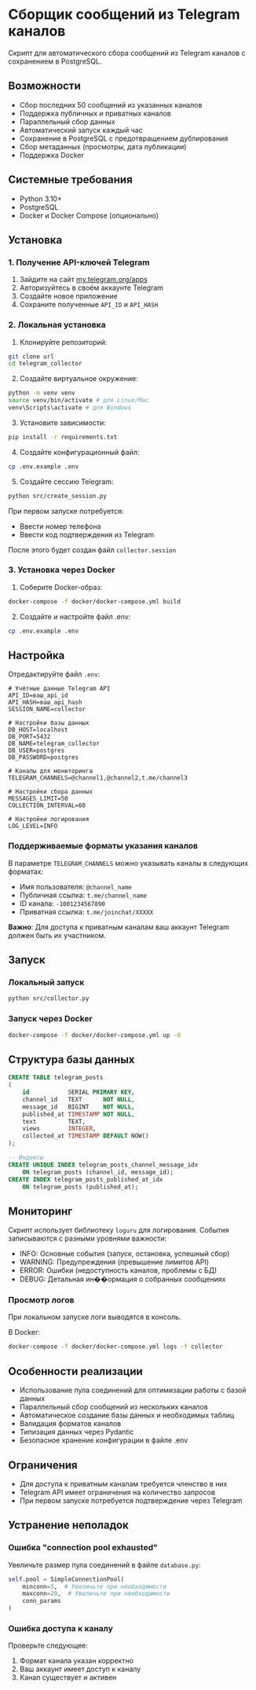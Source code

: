 # Сборщик сообщений из Telegram каналов

Скрипт для автоматического сбора сообщений из Telegram каналов с сохранением в
PostgreSQL.

## Возможности

- Сбор последних 50 сообщений из указанных каналов
- Поддержка публичных и приватных каналов
- Параллельный сбор данных
- Автоматический запуск каждый час
- Сохранение в PostgreSQL с предотвращением дублирования
- Сбор метаданных (просмотры, дата публикации)
- Поддержка Docker

## Системные требования

- Python 3.10+
- PostgreSQL
- Docker и Docker Compose (опционально)

## Установка

### 1. Получение API-ключей Telegram

1. Зайдите на сайт [my.telegram.org/apps](https://my.telegram.org/apps)
2. Авторизуйтесь в своём аккаунте Telegram
3. Создайте новое приложение
4. Сохраните полученные `API_ID` и `API_HASH`

### 2. Локальная установка

1. Клонируйте репозиторий:

```bash
git clone url
cd telegram_collector
```

2. Создайте виртуальное окружение:

```bash
python -m venv venv
source venv/bin/activate # для Linux/Mac
venv\Scripts\activate # для Windows
```

3. Установите зависимости:

```bash
pip install -r requirements.txt
```

4. Создайте конфигурационный файл:

```bash
cp .env.example .env
```

5. Создайте сессию Telegram:

```bash
python src/create_session.py
```

При первом запуске потребуется:
- Ввести номер телефона
- Ввести код подтверждения из Telegram

После этого будет создан файл `collector.session`

### 3. Установка через Docker

1. Соберите Docker-образ:

```bash
docker-compose -f docker/docker-compose.yml build
```

2. Создайте и настройте файл .env:

```bash
cp .env.example .env
```

## Настройка

Отредактируйте файл `.env`:

```env
# Учётные данные Telegram API
API_ID=ваш_api_id
API_HASH=ваш_api_hash
SESSION_NAME=collector

# Настройки базы данных
DB_HOST=localhost
DB_PORT=5432
DB_NAME=telegram_collector
DB_USER=postgres
DB_PASSWORD=postgres

# Каналы для мониторинга
TELEGRAM_CHANNELS=@channel1,@channel2,t.me/channel3

# Настройки сбора данных
MESSAGES_LIMIT=50
COLLECTION_INTERVAL=60

# Настройки логирования
LOG_LEVEL=INFO
```

### Поддерживаемые форматы указания каналов

В параметре `TELEGRAM_CHANNELS` можно указывать каналы в следующих форматах:

- Имя пользователя: `@channel_name`
- Публичная ссылка: `t.me/channel_name`
- ID канала: `-1001234567890`
- Приватная ссылка: `t.me/joinchat/XXXXX`

**Важно**: Для доступа к приватным каналам ваш аккаунт Telegram должен быть их
участником.

## Запуск

### Локальный запуск

```bash
python src/collector.py
```

### Запуск через Docker

```bash
docker-compose -f docker/docker-compose.yml up -d
```

## Структура базы данных

```sql
CREATE TABLE telegram_posts
(
    id           SERIAL PRIMARY KEY,
    channel_id   TEXT      NOT NULL,
    message_id   BIGINT    NOT NULL,
    published_at TIMESTAMP NOT NULL,
    text         TEXT,
    views        INTEGER,
    collected_at TIMESTAMP DEFAULT NOW()
);

-- Индексы
CREATE UNIQUE INDEX telegram_posts_channel_message_idx
    ON telegram_posts (channel_id, message_id);
CREATE INDEX telegram_posts_published_at_idx
    ON telegram_posts (published_at);
```

## Мониторинг

Скрипт использует библиотеку `loguru` для логирования. События записываются с
разными уровнями важности:

- INFO: Основные события (запуск, остановка, успешный сбор)
- WARNING: Предупреждения (превышение лимитов API)
- ERROR: Ошибки (недоступность каналов, проблемы с БД)
- DEBUG: Детальная ин��ормация о собранных сообщениях

### Просмотр логов

При локальном запуске логи выводятся в консоль.

В Docker:

```bash
docker-compose -f docker/docker-compose.yml logs -f collector
```

## Особенности реализации

- Использование пула соединений для оптимизации работы с базой данных
- Параллельный сбор сообщений из нескольких каналов
- Автоматическое создание базы данных и необходимых таблиц
- Валидация форматов каналов
- Типизация данных через Pydantic
- Безопасное хранение конфигурации в файле .env

## Ограничения

- Для доступа к приватным каналам требуется членство в них
- Telegram API имеет ограничения на количество запросов
- При первом запуске потребуется подтверждение через Telegram

## Устранение неполадок

### Ошибка "connection pool exhausted"

Увеличьте размер пула соединений в файле `database.py`:

```python
self.pool = SimpleConnectionPool(
    minconn=5,  # Увеличьте при необходимости
    maxconn=20,  # Увеличьте при необходимости
    conn_params
)
```

### Ошибка доступа к каналу

Проверьте следующее:

1. Формат канала указан корректно
2. Ваш аккаунт имеет доступ к каналу
3. Канал существует и активен